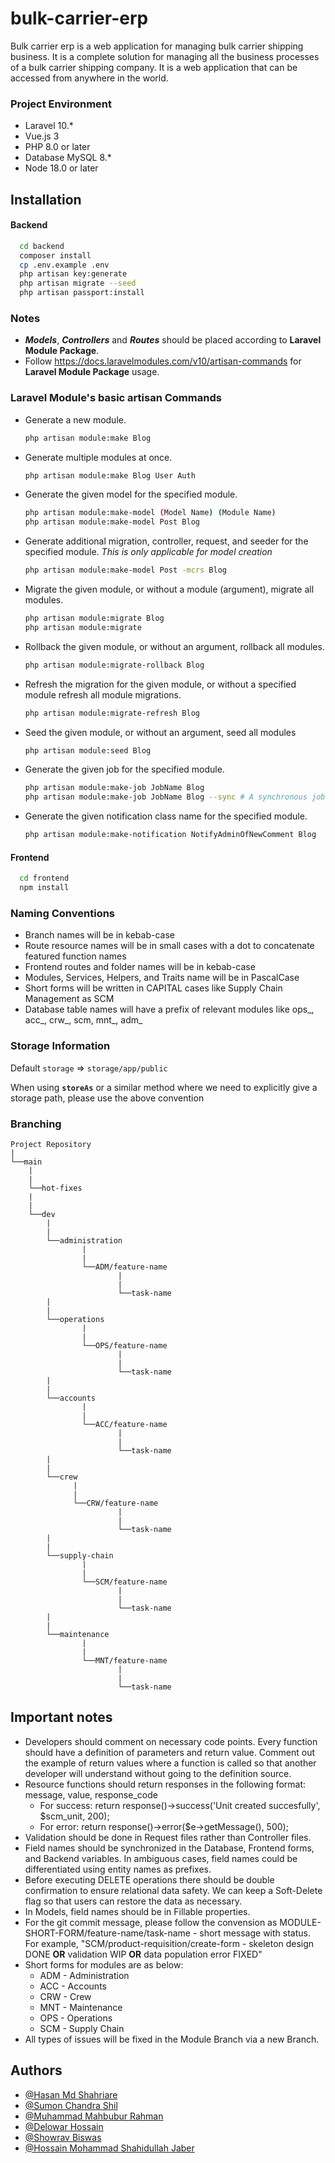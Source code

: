 # bulk-carrier-erp

Bulk carrier erp is a web application for managing bulk carrier shipping business.
It is a complete solution for managing all the business processes of a bulk carrier shipping company.
It is a web application that can be accessed from anywhere in the world.

### Project Environment

- Laravel 10.*
- Vue.js 3
- PHP 8.0 or later
- Database MySQL 8.*
- Node 18.0 or later

## Installation

#### Backend
```bash
  cd backend
  composer install
  cp .env.example .env
  php artisan key:generate
  php artisan migrate --seed
  php artisan passport:install
```
### Notes

-   **_Models_**, **_Controllers_** and **_Routes_** should be placed according to **Laravel Module Package**.
-   Follow https://docs.laravelmodules.com/v10/artisan-commands for **Laravel Module Package** usage.

### Laravel Module's basic artisan Commands
- Generate a new module.
  ```bash
  php artisan module:make Blog
  ```
- Generate multiple modules at once.
  ```bash
  php artisan module:make Blog User Auth
  ```
- Generate the given model for the specified module.
  ```bash
  php artisan module:make-model (Model Name) (Module Name)
  php artisan module:make-model Post Blog
  ```
- Generate additional migration, controller, request, and seeder for the specified module. *This is only applicable for model creation*
  ```bash
  php artisan module:make-model Post -mcrs Blog
  ```
- Migrate the given module, or without a module (argument), migrate all modules.
  ```bash
  php artisan module:migrate Blog
  php artisan module:migrate
  ```
- Rollback the given module, or without an argument, rollback all modules.
  ```bash
  php artisan module:migrate-rollback Blog
  ```
- Refresh the migration for the given module, or without a specified module refresh all module migrations.
  ```bash
  php artisan module:migrate-refresh Blog
  ```
- Seed the given module, or without an argument, seed all modules
  ```bash
  php artisan module:seed Blog
  ```
- Generate the given job for the specified module.
  ```bash
  php artisan module:make-job JobName Blog
  php artisan module:make-job JobName Blog --sync # A synchronous job class
  ```
- Generate the given notification class name for the specified module.
  ```bash
  php artisan module:make-notification NotifyAdminOfNewComment Blog
  ```

#### Frontend
```bash
  cd frontend
  npm install
```

### Naming Conventions

- Branch names will be in kebab-case 
- Route resource names will be in small cases with a dot to concatenate featured function names
- Frontend routes and folder names will be in kebab-case
- Modules, Services, Helpers, and Traits name will be in PascalCase 
- Short forms will be written in CAPITAL cases like Supply Chain Management as SCM
- Database table names will have a prefix of relevant modules like ops_, acc_, crw_, scm, mnt_, adm_


### Storage Information

Default `storage` => `storage/app/public`

When using **`storeAs`** or a similar method where we need to explicitly give a storage path, please use the above convention

### Branching

```
Project Repository
|
└──main
    |
    |
    └──hot-fixes
    |
    |
    └──dev
        |
        |
        └──administration
                |
                |
                └──ADM/feature-name  
                        |
                        |
                        └──task-name       
        |
        |
        └──operations
                |
                |
                └──OPS/feature-name
                        |
                        |
                        └──task-name
        |
        |
        └──accounts
                |
                |
                └──ACC/feature-name
                        |
                        |
                        └──task-name
        |
        |
        └──crew
              |
              |
              └──CRW/feature-name
                        |
                        |
                        └──task-name
        |
        |
        └──supply-chain
                |
                |
                └──SCM/feature-name
                        |
                        |
                        └──task-name
        |
        |
        └──maintenance
                |
                |
                └──MNT/feature-name
                        |
                        |
                        └──task-name
```
## Important notes

- Developers should comment on necessary code points. Every function should have a definition of parameters and return value. Comment out the example of return values where a function is called so that another developer will understand without going to the definition source. 
- Resource functions should return responses in the following format: message, value, response_code
    - For success: return response()->success('Unit created succesfully', $scm_unit, 200);
    - For error: return response()->error($e->getMessage(), 500);
- Validation should be done in Request files rather than Controller files.
- Field names should be synchronized in the Database, Frontend forms, and Backend variables. In ambiguous cases, field names could be differentiated using entity names as prefixes.
- Before executing DELETE operations there should be double confirmation to ensure relational data safety. We can keep a Soft-Delete flag so that users can restore the data as necessary.
- In Models, field names should be in Fillable properties.
- For the git commit message, please follow the convension as MODULE-SHORT-FORM/feature-name/task-name - short message with status. For example, "SCM/product-requisition/create-form - skeleton design DONE **OR** validation WIP **OR** data population error FIXED"
- Short forms for modules are as below:
  - ADM - Administration
  - ACC - Accounts
  - CRW - Crew
  - MNT - Maintenance
  - OPS - Operations
  - SCM - Supply Chain
- All types of issues will be fixed in the Module Branch via a new Branch.

## Authors

- [@Hasan Md Shahriare](https://github.com/hasashah)
- [@Sumon Chandra Shil](https://www.github.com/sumonchandrashil)
- [@Muhammad Mahbubur Rahman](https://github.com/mahbub-magnetism)
- [@Delowar Hossain](https://www.github.com/illusionist3886)
- [@Showrav Biswas](https://github.com/Showrav-Biswas-Mtech)
- [@Hossain Mohammad Shahidullah Jaber](https://github.com/jaberWiki)
